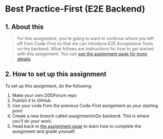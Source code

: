 # Best Practice-First (E2E Backend)

## 1. About this

> For this assignment, you're going to want to continue where you left off from Code-First so that we can introduce E2E Acceptance Tests on the backend. What follows are instructions for how to get started with this assignment. You can [see the assignment page for more details](https://www.essentialist.dev/products/the-software-essentialist/categories/2153382759/posts/2168948141).

## 2. How to set up this assignment

To set up this assignment, do the following:

1. Make your own DDDForum repo
2. Publish it to GitHub
3. Use your code from the previous Code-First assignment as your starting point
4. Create a new branch called assignment/e2e-backend. This is where you'll do your work.
5. Head back to [the assignment page](https://www.essentialist.dev/products/the-software-essentialist/categories/2153382759/posts/2168948141) to learn how to complete the assignment and grade yourself.